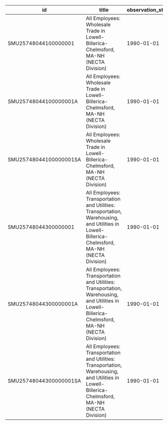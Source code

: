 | id                     | title                                                                                                                                          | observation_start   | observation_end   |
|------------------------|------------------------------------------------------------------------------------------------------------------------------------------------|---------------------|-------------------|
| SMU25748044100000001   | All Employees: Wholesale Trade in Lowell-Billerica-Chelmsford, MA-NH (NECTA Division)                                                          | 1990-01-01          | 2022-05-01        |
| SMU25748044100000001A  | All Employees: Wholesale Trade in Lowell-Billerica-Chelmsford, MA-NH (NECTA Division)                                                          | 1990-01-01          | 2021-01-01        |
| SMU25748044100000001SA | All Employees: Wholesale Trade in Lowell-Billerica-Chelmsford, MA-NH (NECTA Division)                                                          | 1990-01-01          | 2022-05-01        |
| SMU25748044300000001   | All Employees: Transportation and Utilities: Transportation, Warehousing, and Utilities in Lowell-Billerica-Chelmsford, MA-NH (NECTA Division) | 1990-01-01          | 2022-05-01        |
| SMU25748044300000001A  | All Employees: Transportation and Utilities: Transportation, Warehousing, and Utilities in Lowell-Billerica-Chelmsford, MA-NH (NECTA Division) | 1990-01-01          | 2021-01-01        |
| SMU25748044300000001SA | All Employees: Transportation and Utilities: Transportation, Warehousing, and Utilities in Lowell-Billerica-Chelmsford, MA-NH (NECTA Division) | 1990-01-01          | 2022-05-01        |